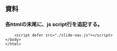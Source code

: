 
## 資料


### 各htmlの末尾に、js script行を追記する。

```
    <script defer src="./slide-nav.js"></script>
</body>
</html>
```
